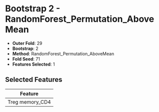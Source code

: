 # Bootstrap 2 - RandomForest_Permutation_AboveMean

- **Outer Fold**: 29
- **Bootstrap**: 2
- **Method**: RandomForest_Permutation_AboveMean
- **Fold Seed**: 71
- **Features Selected**: 1

## Selected Features

| Feature |
|---------|
| Treg memory_CD4 |
